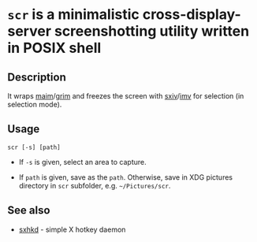 # `scr` is a minimalistic cross-display-server screenshotting utility written in POSIX shell 

## Description

It wraps [maim](https://github.com/naelstrof/maim)/[grim](https://git.sr.ht/~emersion/grim) and freezes the screen with [sxiv](https://github.com/xyb3rt/sxiv)/[imv](https://sr.ht/~exec64/imv/) for selection (in selection mode).

## Usage

`scr [-s] [path]`

- If `-s` is given, select an area to capture.

- If `path` is given, save as the `path`. Otherwise, save in XDG pictures directory in `scr` subfolder, e.g. `~/Pictures/scr`.

## See also

- [sxhkd](https://github.com/baskerville/sxhkd) - simple X hotkey daemon
